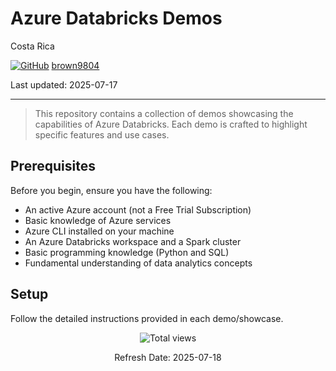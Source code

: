 # Azure Databricks Demos

Costa Rica

[![GitHub](https://img.shields.io/badge/--181717?logo=github&logoColor=ffffff)](https://github.com/)
[brown9804](https://github.com/brown9804)

Last updated: 2025-07-17

----------

> This repository contains a collection of demos showcasing the capabilities of Azure Databricks. Each demo is crafted to highlight specific features and use cases.

## Prerequisites

Before you begin, ensure you have the following:
- An active Azure account (not a Free Trial Subscription)
- Basic knowledge of Azure services
- Azure CLI installed on your machine
- An Azure Databricks workspace and a Spark cluster
- Basic programming knowledge (Python and SQL)
- Fundamental understanding of data analytics concepts

## Setup

Follow the detailed instructions provided in each demo/showcase.

<!-- START BADGE -->
<div align="center">
  <img src="https://img.shields.io/badge/Total%20views-393-limegreen" alt="Total views">
  <p>Refresh Date: 2025-07-18</p>
</div>
<!-- END BADGE -->
